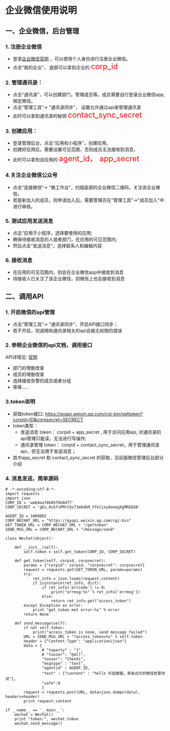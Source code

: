 
# 企业微信使用说明
##  一、企业微信，后台管理
### 1. 注册企业微信
   * 登录[企业微信官网](https://work.weixin.qq.com/) ，可以使用个人身份进行注册企业微信。
   * 点击“我的企业”， 底部可以拿到企业的 <font color=red size=5>corp_id</font>

### 2. 管理通讯录：
   * 点击"通讯录"，可以创建部门，管理成员等。成员需要自行登录企业微信app, 绑定微信。
   * 点击“管理工具”-> "通讯录同步"， 设置允许通过api来管理通讯录
   * 此时可以拿到通讯录的秘钥 <font color=red size=5>contact_sync_secret</font>

### 3. 创建应用：
   * 登录管理后台，点击“应用和小程序”，创建应用。
   * 创建好应用后，需要设置可见范围，否则成员无法接收到消息。
   * 此时可以拿到该应用的 <font color=red size=5>agent_id， app_secret</font>

### 4.关注企业微信公众号
   * 点击“连接微信”-> “微工作台”，扫描底部的企业微信二维码，关注该企业微信。
   * 若是新加入的成员，则申请加入后，需要管理员在"管理工具"->"成员加入"中进行审核。

### 5. 测试应用发送消息
   * 点击“应用于小程序，选择要使用的应用;
   * 确保待接收消息的人或者部门，在应用的可见范围内;
   * 然后点击“发送消息”，选择联系人和编辑内容

### 6. 接收消息
   *  在应用的可见范围内，则会在企业微信app中接收到消息
   *  待接收人已关注了该企业微信，则微信上也会接收到消息

## 二、调用API
### 1. 开启微信的api管理
* 点击“管理工具”-> “通讯录同步”，开启API接口同步；
* 若不开启，则调用和通讯录相关的api会报无权限的错误

### 2. 参照企业微信的api文档，调用接口
   API详情见: [官网](https://work.weixin.qq.com/api/doc#90000/90135/90664)
* 部门的增删改查
* 成员的增删改查
* 选择接收告警的成员或者分组
* 等等.....

### 3.token说明
 
  * 获取token接口: https://qyapi.weixin.qq.com/cgi-bin/gettoken?corpid=ID&corpsecret=SECRECT
  * token类型：
      - 发送消息 token： corpid + app_secret , 用于访问应用api,  对通讯录的api管理只能读，无法进行写操作;
      - 通讯录管理 token： corpid + contact_sync_secret，用于管理通讯录api，但无法用于发送消息；
  * 其中app_secret  和 contact_sync_secret 的获取，见前面微信管理后台部分介绍
### 4. 消息发送，简单源码

```
# -*-encoding:utf-8-*-
import requests
import json
CORP_ID = 'wwb4ea78b05f6b0df7'
CORP_SECRET = 'gEu_0u5fsPMrC6z7Jm6dkM_Yfeliay0anogXgMRGE68'

AGENT_ID = 1000002
CORP_WECHAT_URL = "https://qyapi.weixin.qq.com/cgi-bin"
GET_TOKEN_URL = CORP_WECHAT_URL + "/gettoken"
SEND_MSG_URL = CORP_WECHAT_URL + "/message/send"

class Wechat(object):

    def __init__(self):
        self.token = self.get_token(CORP_ID, CORP_SECRET)

    def get_token(self, corpid, corpsecret):
        params = {"corpid": corpid, "corpsecret": corpsecret}
        request = requests.get(GET_TOKEN_URL, params=params)
        try:
            ret_info = json.loads(request.content)
            if isinstance(ret_info, dict):
                if ret_info['errcode'] != 0:
                    print("errmsg:%s" % ret_info['errmsg'])
                else:
                    return ret_info.get("access_token")
        except Exception as error:
            print "get_token met error:%s" % error
        return None

    def send_message(self):
        if not self.token:
            print("access_token is none, send message failed")
        URL = SEND_MSG_URL + "?access_token=%s" % self.token
        header = {"Content-Type": "application/json"}
        data = {
                # "toparty" : "1",
                # "touser": "@all",
                "touser": "ChenXi",
                "msgtype" : "text",
                "agentid" : AGENT_ID,
                "text" : {"content" : "hello 杉岩数据，来自远方的微信告警测试"},
                "safe":0
                }
        request = requests.post(URL, data=json.dumps(data), headers=header)
        print request.content
        
if __name__ == '__main__':
    wechat = Wechat()
    print "token:", wechat.token
    wechat.send_message()

```














